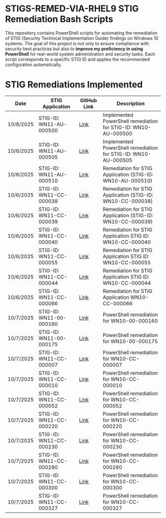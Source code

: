 # STIGS-REMED-VIA-RHEL9 STIG Remediation Bash Scripts

This repository contains PowerShell scripts for automating the remediation of STIG (Security Technical Implementation Guide) findings on Windows 10 systems. The goal of this project is not only to ensure compliance with security best practices but also to **improve my proficiency in using PowerShell** for real-world system administration and security tasks. Each script corresponds to a specific STIG ID and applies the recommended configuration automatically.

# STIG Remediations Implemented

| Date       | STIG Application | GitHub Link | Description |
|-----------|-----------------|------------|------------|
| 10/8/2025 | STIG-ID: WN11-AU-000500 | [Link](https://github.com/enioluww/STIGS-REMED-VIA-Powershell/blob/main/STIG-ID-WN10-AU-000500) | Implemented PowerShell remediation for STIG-ID: WN10-AU-000500 |
| 10/6/2025 | STIG-ID: WN11-AU-000505 | [Link](https://github.com/enioluww/STIGS-REMED-VIA-Powershell/blob/main/WN10-AU-000505) | Implemented PowerShell remediation for STIG-ID: WN10-AU-000505 |
| 10/6/2025 | STIG-ID: WN11-AU-000510 | [Link](https://github.com/enioluww/STIGS-REMED-VIA-Powershell/blob/main/WN10-AU-000510) | Remediation for STIG Application (STIG-ID: WN10-AU-000510) |
| 10/6/2025 | STIG-ID: WN11-CC-000038 | [Link](https://github.com/enioluww/STIGS-REMED-VIA-Powershell/blob/main/WN10-CC-000038) | Remediation for STIG Application (STIG-ID: WN10-CC-000038) |
| 10/6/2025 | STIG-ID: WN11-CC-000039 | [Link](https://github.com/enioluww/STIGS-REMED-VIA-Powershell/blob/main/WN10-CC-000039) | Remediation for STIG Application (STIG-ID: WN10-CC-000039) |
| 10/6/2025 | STIG-ID: WN11-CC-000040 | [Link](https://github.com/enioluww/STIGS-REMED-VIA-Powershell/blob/main/WN10-CC-000039) | Remediation for STIG Application STIG ID: WN10-CC-000040 |
| 10/6/2025 | STIG-ID: WN11-CC-000055 | [Link](https://github.com/enioluww/STIGS-REMED-VIA-Powershell/blob/main/WN10-CC-000055) | Remediation for STIG Application STIG ID: WN10-CC-000055 |
| 10/6/2025 | STIG-ID: WN11-CC-000044 | [Link](https://github.com/enioluww/STIGS-REMED-VIA-Powershell/blob/main/WN10-CC-000044) | Remediation for STIG Application STIG ID: WN10-CC-000044 |
| 10/6/2025 | STIG-ID: WN11-CC-000066 | [Link](https://github.com/enioluww/STIGS-REMED-VIA-Powershell/blob/main/WN10-CC-000066) | Remediation for STIG Application WN10-CC-000066 |
| 10/7/2025 | STIG-ID: WN11-00-000160 | [Link](https://github.com/enioluww/STIGS-REMED-VIA-Powershell/tree/main) | PowerShell remediation for WN10-00-000160 |
| 10/7/2025 | STIG-ID: WN11-00-000175 | [Link](https://github.com/enioluww/STIGS-REMED-VIA-Powershell/blob/main/WN10-00-000175) | PowerShell remediation for WN10-00-000175 |
| 10/7/2025 | STIG-ID: WN11-CC-000007 | [Link](https://github.com/enioluww/STIGS-REMED-VIA-Powershell/tree/main) | PowerShell remediation for WN10-CC-000007 |
| 10/7/2025 | STIG-ID: WN11-CC-000010 | [Link](https://github.com/enioluww/STIGS-REMED-VIA-Powershell/tree/main) | PowerShell remediation for WN10-CC-000010 |
| 10/7/2025 | STIG-ID: WN11-CC-000052 | [Link](https://github.com/enioluww/STIGS-REMED-VIA-Powershell/blob/main/WN10-CC-000052) | PowerShell remediation for WN10-CC-000052 |
| 10/7/2025 | STIG-ID: WN11-CC-000220 | [Link](https://github.com/enioluww/STIGS-REMED-VIA-Powershell/blob/main/WN10-CC-000220) | PowerShell remediation for WN10-CC-000220 |
| 10/7/2025 | STIG-ID: WN11-CC-000230 | [Link](https://github.com/enioluww/STIGS-REMED-VIA-Powershell/tree/main) | PowerShell remediation for WN10-CC-000230 |
| 10/7/2025 | STIG-ID: WN11-CC-000280 | [Link](https://github.com/enioluww/STIGS-REMED-VIA-Powershell/blob/main/WN10-CC-000280) | PowerShell remediation for WN10-CC-000280 |
| 10/7/2025 | STIG-ID: WN11-CC-000300 | [Link](https://github.com/enioluww/STIGS-REMED-VIA-Powershell/blob/main/WN10-CC-000300) | PowerShell remediation for WN10-CC-000300 |
| 10/7/2025 | STIG-ID: WN11-CC-000327 | [Link](https://github.com/enioluww/STIGS-REMED-VIA-Powershell/blob/main/WN10-CC-000327) | PowerShell remediation for WN10-CC-000327 |
